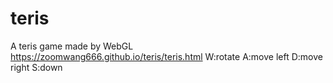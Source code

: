 # teris
A teris game made by WebGL
https://zoomwang666.github.io/teris/teris.html
W:rotate A:move left D:move right S:down

